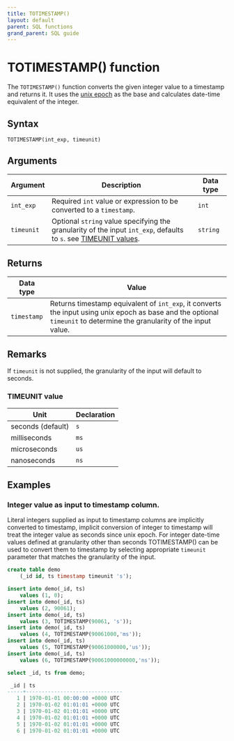 ```yaml
---
title: TOTIMESTAMP()
layout: default
parent: SQL functions
grand_parent: SQL guide
---
```


# TOTIMESTAMP() function

The `TOTIMESTAMP()` function converts the given integer value to a timestamp and returns it. It uses the [unix epoch](https://www.unixtutorial.org/unix-epoch/) as the base and calculates date-time equivalent of the integer.

## Syntax

```
TOTIMESTAMP(int_exp, timeunit)
```

## Arguments


| Argument | Description | Data type |
|---|---|---|
| `int_exp` | Required `int` value or expression to be converted to a `timestamp`. | `int` |
| `timeunit` | Optional `string` value specifying the granularity of the input `int_exp`, defaults to `s`. see [TIMEUNIT values](#timeunit-value).| `string` |


## Returns

| Data type | Value |
|---|---|
| `timestamp` | Returns timestamp equivalent of `int_exp`, it converts the input using unix epoch as base and the optional `timeunit` to determine the granularity of the input value. |

## Remarks
If `timeunit` is not supplied, the granularity of the input will default to seconds.

### TIMEUNIT value

| Unit | Declaration |
|---|---|
| seconds (default) | `s` |
| milliseconds | `ms` |
| microseconds | `us` |
| nanoseconds | `ns` |

## Examples

### Integer value as input to timestamp column. 
Literal integers supplied as input to timestamp columns are implicitly converted to timestamp, implicit conversion of integer to timestamp will treat the integer value as seconds since unix epoch. For integer date-time values defined at granularity other than seconds TOTIMESTAMP() can be used to convert them to timestamp by selecting appropriate `timeunit` parameter that matches the granularity of the input. 

```sql
create table demo
    (_id id, ts timestamp timeunit 's');

insert into demo(_id, ts)
    values (1, 0);
insert into demo(_id, ts)
    values (2, 90061);
insert into demo(_id, ts)
    values (3, TOTIMESTAMP(90061, 's'));
insert into demo(_id, ts)
    values (4, TOTIMESTAMP(90061000,'ms'));    
insert into demo(_id, ts)
    values (5, TOTIMESTAMP(90061000000,'us'));   
insert into demo(_id, ts)
    values (6, TOTIMESTAMP(90061000000000,'ns'));   

select _id, ts from demo;

 _id | ts                            
-----+-------------------------------
   1 | 1970-01-01 00:00:00 +0000 UTC 
   2 | 1970-01-02 01:01:01 +0000 UTC 
   3 | 1970-01-02 01:01:01 +0000 UTC 
   4 | 1970-01-02 01:01:01 +0000 UTC 
   5 | 1970-01-02 01:01:01 +0000 UTC 
   6 | 1970-01-02 01:01:01 +0000 UTC 
```

